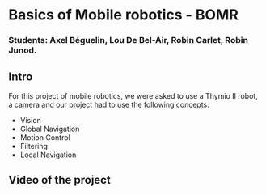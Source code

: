 # Basics of Mobile robotics - BOMR
### Students: Axel Béguelin, Lou De Bel-Air, Robin Carlet, Robin Junod.
## Intro
For this project of mobile robotics, we were asked to use a Thymio II robot, a camera and our project had to use the following concepts:

- Vision
- Global Navigation
- Motion Control
- Filtering
- Local Navigation

## Video of the project

